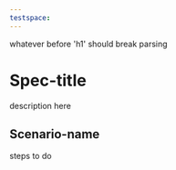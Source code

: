 ```yaml
---
testspace:
---
```


whatever before 'h1' should break parsing

# Spec-title

description here

## Scenario-name

steps to do
